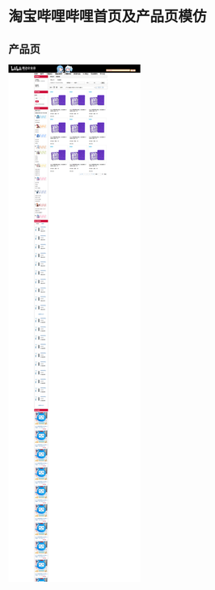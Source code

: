 # 淘宝哔哩哔哩首页及产品页模仿

## 产品页
![image](https://github.com/pcyxwj/blibli-Network/blob/master/%E4%BA%A7%E5%93%81%E9%A1%B5.png)
